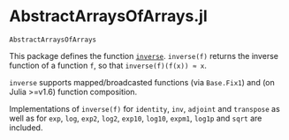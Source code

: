 # AbstractArraysOfArrays.jl

```@docs
AbstractArraysOfArrays
```

This package defines the function [`inverse`](@ref). `inverse(f)` returns the inverse function of a function `f`, so that `inverse(f)(f(x)) ≈ x`.

`inverse` supports mapped/broadcasted functions (via `Base.Fix1`) and (on Julia >=v1.6) function composition.

Implementations of `inverse(f)` for `identity`, `inv`, `adjoint` and `transpose` as well as for `exp`, `log`, `exp2`, `log2`, `exp10`, `log10`, `expm1`, `log1p` and `sqrt` are included.
